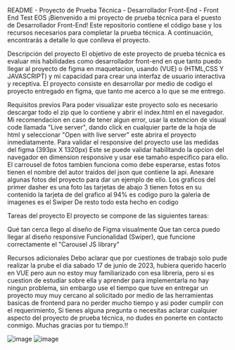 README - Proyecto de Prueba Técnica - Desarrollador Front-End - Front End Test EOS
¡Bienvenido a mi proyecto de prueba técnica para el puesto de Desarrollador Front-End! Este repositorio contiene el código base y los recursos necesarios para completar la prueba técnica. A continuación, encontrarás a detalle lo que conlleva el proyecto.

Descripción del proyecto
El objetivo de este proyecto de prueba técnica es evaluar mis habilidades como desarrollador front-end en que tanto puedo llegar al proyecto de figma en maquetacion, usando (VUE) o (HTML,CSS Y JAVASCRIPT) y mi capacidad para crear una interfaz de usuario interactiva y receptiva. El proyecto consiste en desarrollar por medio de codigo el proyecto entregado en figma, que tanto me acerco a lo que se me entrego.

Requisitos previos
Para poder visualizar este proyecto solo es necesario descargar todo el zip que lo contiene y abrir el index.html en el navegador.
Mi recomendacion en caso de tener algun error, usar la extencion de visual code llamada "Live server", dando click en cualquier parte de la hoja de html y seleccionar "Open with live server" este abrira el proyecto inmediatamente.
Para validar el responsive del proyecto use las medidas del figma (393px X 1320px) Este se puede validar habilitando la opcion del navegador en dimension responsive y usar ese tamaño especifico para ello.
El carrousel de fotos tambien funciona como debe esperarse, estas fotos tienen el nombre del autor traidos del json que contiene la api.
Anexare algunas fotos del proyecto para dar un ejemplo de ello.
Los graficos del primer dasher es una foto
las tarjetas de abajo 3 tienen fotos en su contenido
la tarjeta de del grafico al 94% es codigo puro
la galeria de imagenes es el Swiper
De resto todo esta hecho en codigo

Tareas del proyecto
El proyecto se compone de las siguientes tareas:

Qué tan cerca llego al diseño de Figma visualmente
Que tan cerca puedo llegar al diseño responsive
Funcionalidad (Swiper), que funcione correctamente el "Carousel JS library"

Recursos adicionales
Debo aclarar que por cuestiones de trabajo solo pude realizar la prube el dia sabado 17 de junio de 2023, hubiera querido hacerlo en VUE pero aun no estoy muy familiarizado con esa libreria, pero si es cuestion de estudiar sobre ella y aprender para implementarla no hay ningun problema, sin embargo use el tiempo que tuve en entregar un proyecto muy muy cercano al solicitado por medio de las herramientas basicas de frontend para no perder mucho tiempo y asi poder cumplir con el requerimiento, Si tienes alguna pregunta o necesitas aclarar cualquier aspecto del proyecto de prueba técnica, no dudes en ponerte en contacto conmigo.
Muchas gracias por tu tiempo.!!

![image](https://github.com/DavidPaez592/pruebaEos/assets/85655568/fbc9f276-f01f-44f9-a0a1-a17bcb6ae9fa)
![image](https://github.com/DavidPaez592/pruebaEos/assets/85655568/4132e41b-ca90-4236-9cfd-59f8823560e6)

